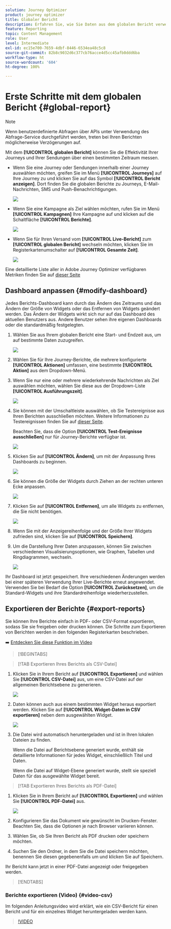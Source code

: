 ```yaml
---
solution: Journey Optimizer
product: journey optimizer
title: Globaler Bericht
description: Erfahren Sie, wie Sie Daten aus dem globalen Bericht verwenden
feature: Reporting
topic: Content Management
role: User
level: Intermediate
exl-id: ec15e700-7659-4dbf-8446-6534ea48c5c8
source-git-commit: 82b8c9032d6c377cb76acce4d5cc45afb0ddd6ba
workflow-type: ht
source-wordcount: '604'
ht-degree: 100%

---
```


# Erste Schritte mit dem globalen Bericht {#global-report}

>[!NOTE]
>
> Wenn benutzerdefinierte Abfragen über APIs unter Verwendung des Abfrage-Service durchgeführt werden, treten bei Ihren Berichten möglicherweise Verzögerungen auf.

Mit dem **[!UICONTROL globalen Bericht]** können Sie die Effektivität Ihrer Journeys und Ihrer Sendungen über einen bestimmten Zeitraum messen.

* Wenn Sie eine Journey oder Sendungen innerhalb einer Journey auswählen möchten, greifen Sie im Menü **[!UICONTROL Journeys]** auf Ihre Journey zu und klicken Sie auf das Symbol **[!UICONTROL Bericht anzeigen]**. Dort finden Sie die globalen Berichte zu Journeys, E-Mail-Nachrichten, SMS und Push-Benachrichtigungen.

  ![](assets/report_journey.png)

* Wenn Sie eine Kampagne als Ziel wählen möchten, rufen Sie im Menü **[!UICONTROL Kampagnen]** Ihre Kampagne auf und klicken auf die Schaltfläche **[!UICONTROL Berichte]**.

  ![](assets/report_campaign.png)

* Wenn Sie für Ihren Versand vom **[!UICONTROL Live-Bericht]** zum **[!UICONTROL globalen Bericht]** wechseln möchten, klicken Sie im Registerkartenumschalter auf **[!UICONTROL Gesamte Zeit]**.

  ![](assets/report_5.png)

Eine detaillierte Liste aller in Adobe Journey Optimizer verfügbaren Metriken finden Sie auf [dieser Seite](#list-of-components-global)

## Dashboard anpassen {#modify-dashboard}

Jedes Berichts-Dashboard kann durch das Ändern des Zeitraums und das Ändern der Größe von Widgets oder das Entfernen von Widgets geändert werden. Das Ändern der Widgets wirkt sich nur auf das Dashboard des aktuellen Benutzers aus. Andere Benutzer sehen ihre eigenen Dashboards oder die standardmäßig festgelegten.

1. Wählen Sie aus Ihrem globalen Bericht eine Start- und Endzeit aus, um auf bestimmte Daten zuzugreifen.

   ![](assets/report_modify_1.png)

1. Wählen Sie für Ihre Journey-Berichte, die mehrere konfigurierte **[!UICONTROL Aktionen]** umfassen, eine bestimmte **[!UICONTROL Aktion]** aus dem Dropdown-Menü.

1. Wenn Sie nur eine oder mehrere wiederkehrende Nachrichten als Ziel auswählen möchten, wählen Sie diese aus der Dropdown-Liste **[!UICONTROL Ausführungszeit]**.

   ![](assets/report_modify_12.png)

1. Sie können mit der Umschaltleiste auswählen, ob Sie Testereignisse aus Ihren Berichten ausschließen möchten. Weitere Informationen zu Testereignissen finden Sie auf [dieser Seite](../building-journeys/testing-the-journey.md).

   Beachten Sie, dass die Option **[!UICONTROL Test-Ereignisse ausschließen]** nur für Journey-Berichte verfügbar ist.

   ![](assets/report_modify_2.png)

1. Klicken Sie auf **[!UICONTROL Ändern]**, um mit der Anpassung Ihres Dashboards zu beginnen.

   ![](assets/report_modify_3.png)

1. Sie können die Größe der Widgets durch Ziehen an der rechten unteren Ecke anpassen.

   ![](assets/report_modify_4.png)

1. Klicken Sie auf **[!UICONTROL Entfernen]**, um alle Widgets zu entfernen, die Sie nicht benötigen.

   ![](assets/report_modify_5.png)

1. Wenn Sie mit der Anzeigereihenfolge und der Größe Ihrer Widgets zufrieden sind, klicken Sie auf **[!UICONTROL Speichern]**.

1. Um die Darstellung Ihrer Daten anzupassen, können Sie zwischen verschiedenen Visualisierungsoptionen, wie Graphen, Tabellen und Ringdiagrammen, wechseln.

   ![](assets/report_modify_10.png)

Ihr Dashboard ist jetzt gespeichert. Ihre verschiedenen Änderungen werden bei einer späteren Verwendung Ihrer Live-Berichte erneut angewendet. Verwenden Sie bei Bedarf die Option **[!UICONTROL Zurücksetzen]**, um die Standard-Widgets und ihre Standardreihenfolge wiederherzustellen.

## Exportieren der Berichte {#export-reports}

Sie können Ihre Berichte einfach in PDF- oder CSV-Format exportieren, sodass Sie sie freigeben oder drucken können. Die Schritte zum Exportieren von Berichten werden in den folgenden Registerkarten beschrieben.

➡️ [Entdecken Sie diese Funktion im Video](#video-csv)


>[!BEGINTABS]

>[!TAB Exportieren Ihres Berichts als CSV-Datei]

1. Klicken Sie in Ihrem Bericht auf **[!UICONTROL Exportieren]** und wählen Sie **[!UICONTROL CSV-Datei]** aus, um eine CSV-Datei auf der allgemeinen Berichtsebene zu generieren.

   ![](assets/export_1.png)

1. Daten können auch aus einem bestimmten Widget heraus exportiert werden. Klicken Sie auf **[!UICONTROL Widget-Daten in CSV exportieren]** neben dem ausgewählten Widget.

   ![](assets/export_3.png)

1. Die Datei wird automatisch heruntergeladen und ist in Ihren lokalen Dateien zu finden.

   Wenn die Datei auf Berichtsebene generiert wurde, enthält sie detaillierte Informationen für jedes Widget, einschließlich Titel und Daten.

   Wenn die Datei auf Widget-Ebene generiert wurde, stellt sie speziell Daten für das ausgewählte Widget bereit.

>[!TAB Exportieren Ihres Berichts als PDF-Datei]

1. Klicken Sie in Ihrem Bericht auf **[!UICONTROL Exportieren]** und wählen Sie **[!UICONTROL PDF-Datei]** aus.

   ![](assets/export_2.png)

1. Konfigurieren Sie das Dokument wie gewünscht im Drucken-Fenster. Beachten Sie, dass die Optionen je nach Browser variieren können.

1. Wählen Sie, ob Sie Ihren Bericht als PDF drucken oder speichern möchten.

1. Suchen Sie den Ordner, in dem Sie die Datei speichern möchten, benennen Sie diesen gegebenenfalls um und klicken Sie auf Speichern.

Ihr Bericht kann jetzt in einer PDF-Datei angezeigt oder freigegeben werden.



>[!ENDTABS]


### Berichte exportieren (Video) {#video-csv}

Im folgenden Anleitungsvideo wird erklärt, wie ein CSV-Bericht für einen Bericht und für ein einzelnes Widget heruntergeladen werden kann.

>[!VIDEO](https://video.tv.adobe.com/v/3424603?quality=12)

